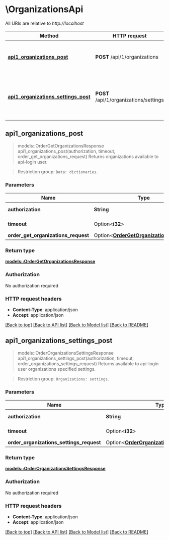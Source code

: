 # \OrganizationsApi

All URIs are relative to *http://localhost*

Method | HTTP request | Description
------------- | ------------- | -------------
[**api1_organizations_post**](OrganizationsApi.md#api1_organizations_post) | **POST** /api/1/organizations | Returns organizations available to api-login user.
[**api1_organizations_settings_post**](OrganizationsApi.md#api1_organizations_settings_post) | **POST** /api/1/organizations/settings | Returns available to api-login user organizations specified settings.



## api1_organizations_post

> models::OrderGetOrganizationsResponse api1_organizations_post(authorization, timeout, order_get_organizations_request)
Returns organizations available to api-login user.

   > Restriction group: `Data: dictionaries`.

### Parameters


Name | Type | Description  | Required | Notes
------------- | ------------- | ------------- | ------------- | -------------
**authorization** | **String** | Authorization token. | [required] |
**timeout** | Option<**i32**> | Timeout in seconds. |  |[default to 15]
**order_get_organizations_request** | Option<[**OrderGetOrganizationsRequest**](OrderGetOrganizationsRequest.md)> |  |  |

### Return type

[**models::OrderGetOrganizationsResponse**](OrderGetOrganizationsResponse.md)

### Authorization

No authorization required

### HTTP request headers

- **Content-Type**: application/json
- **Accept**: application/json

[[Back to top]](#) [[Back to API list]](../README.md#documentation-for-api-endpoints) [[Back to Model list]](../README.md#documentation-for-models) [[Back to README]](../README.md)


## api1_organizations_settings_post

> models::OrderOrganizationsSettingsResponse api1_organizations_settings_post(authorization, timeout, order_organizations_settings_request)
Returns available to api-login user organizations specified settings.

   > Restriction group: `Organizations: settings`.

### Parameters


Name | Type | Description  | Required | Notes
------------- | ------------- | ------------- | ------------- | -------------
**authorization** | **String** | Authorization token. | [required] |
**timeout** | Option<**i32**> | Timeout in seconds. |  |[default to 15]
**order_organizations_settings_request** | Option<[**OrderOrganizationsSettingsRequest**](OrderOrganizationsSettingsRequest.md)> |  |  |

### Return type

[**models::OrderOrganizationsSettingsResponse**](OrderOrganizationsSettingsResponse.md)

### Authorization

No authorization required

### HTTP request headers

- **Content-Type**: application/json
- **Accept**: application/json

[[Back to top]](#) [[Back to API list]](../README.md#documentation-for-api-endpoints) [[Back to Model list]](../README.md#documentation-for-models) [[Back to README]](../README.md)

